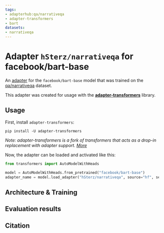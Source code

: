 ```yaml
---
tags:
- adapterhub:qa/narrativeqa
- adapter-transformers
- bart
datasets:
- narrativeqa
---
```


# Adapter `hSterz/narrativeqa` for facebook/bart-base

An [adapter](https://adapterhub.ml) for the `facebook/bart-base` model that was trained on the [qa/narrativeqa](https://adapterhub.ml/explore/qa/narrativeqa/) dataset.

This adapter was created for usage with the **[adapter-transformers](https://github.com/Adapter-Hub/adapter-transformers)** library.

## Usage

First, install `adapter-transformers`:

```
pip install -U adapter-transformers
```
_Note: adapter-transformers is a fork of transformers that acts as a drop-in replacement with adapter support. [More](https://docs.adapterhub.ml/installation.html)_

Now, the adapter can be loaded and activated like this:

```python
from transformers import AutoModelWithHeads

model = AutoModelWithHeads.from_pretrained("facebook/bart-base")
adapter_name = model.load_adapter("hSterz/narrativeqa", source="hf", set_active=True)
```

## Architecture & Training

<!-- Add some description here -->

## Evaluation results

<!-- Add some description here -->

## Citation

<!-- Add some description here -->